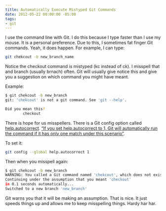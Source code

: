 ```yaml
---
title: Automatically Execute Mistyped Git Commands
date: 2012-05-22 00:00:00 -05:00
tags:
- git
---
```


I use the command line with Git. I do this because I type faster than I use my mouse. It is a personal preference. Due to this, I sometimes fat finger Git commands. Yeah, it does happen. For example, I can type:

```bash
git chekcout -b new_branch_name
```

Notice the checkout command is mistyped (kc instead of ck). I misspell that and branch (usually brnach) often. Git will usually give notice this and give you a suggestion on which command you might have meant.

Example:

```bash
$ git chekcout -b new_branch
git: 'chekcout' is not a git command. See 'git --help'.

Did you mean this?
        checkout
```

There is hope for us misspellers. There is a Git config option called [help.autocorrect][1]. [“If you set help.autocorrect to 1, Git will automatically run the command if it has only one match under this scenario”][2].

To set it:

```bash
git config --global help.autocorrect 1
```

Then when you misspell again:

```bash
$ git chekcout -b new_branch
WARNING: You called a Git command named 'chekcout', which does not exist.
Continuing under the assumption that you meant 'checkout'
in 0.1 seconds automatically...
Switched to a new branch 'new_branch'
```

Git warns you that it will be making an assumption. That is nice. It just speeds things up and allows me to keep misspelling things. Hardy har har.

   [1]: http://git-scm.com/docs/git-config
   [2]: http://git-scm.com/book/ch7-1.html
